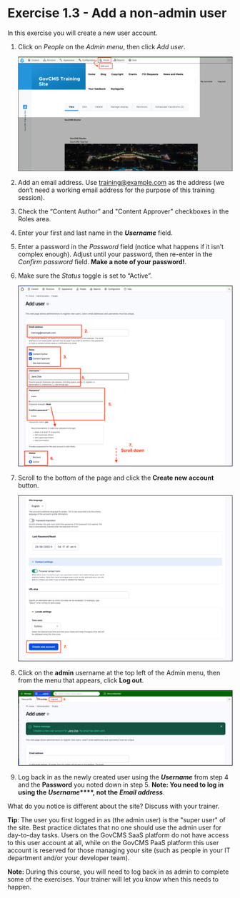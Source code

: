 # Exercise 1.3 - Add a non-admin user

In this exercise you will create a new user account.

1.  Click on _People_ on the _Admin menu_, then click _Add user_.

    ![Image of add user menu item](../../.gitbook/assets/Ex-1-4-Add-User-1.png)
2. Add an email address. Use training@example.com as the address (we don’t need a working email address for the purpose of this training session).
3. Check the “Content Author” and "Content Approver" checkboxes in the Roles area.
4. Enter your first and last name in the _**Username**_ field.
5. Enter a password in the _Password_ field (notice what happens if it isn’t complex enough). Adjust until your password, then re-enter in the _Confirm password_ field. **Make a note of your password!**.
6.  Make sure the _Status_ toggle is set to “Active”.

    ![Image of Add user screen](../../.gitbook/assets/Ex-1-4-Add-User-2.png)
7.  Scroll to the bottom of the page and click the **Create new account** button.

    ![Image of add user menu item, bottom](../../.gitbook/assets/Ex-1-4-Add-User-3.png)
8.  Click on the **admin** username at the top left of the Admin menu, then from the menu that appears, click **Log out**.

    ![Image of add user menu item, bottom](../../.gitbook/assets/Ex-1-4-Add-User-4.png)
9. Log back in as the newly created user using the _**Username**_ from step 4 and the **Password** you noted down in step 5. **Note: You need to log in using the** _**Username**_**\*\*\*\*, not the** _**Email address**_.

What do you notice is different about the site? Discuss with your trainer.

**Tip**: The user you first logged in as (the admin user) is the "super user" of the site. Best practice dictates that no one should use the admin user for day-to-day tasks. Users on the GovCMS SaaS platform do not have access to this user account at all, while on the GovCMS PaaS platform this user account is reserved for those managing your site (such as people in your IT department and/or your developer team).

**Note:** During this course, you will need to log back in as admin to complete some of the exercises. Your trainer will let you know when this needs to happen.
